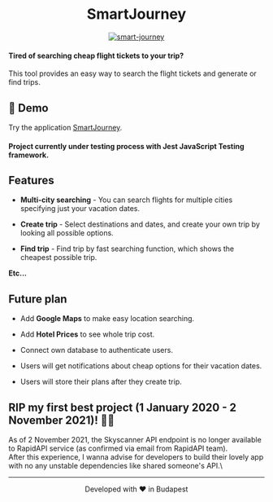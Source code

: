 <h1 align="center">
  SmartJourney
</h1>

<p align="center">
  <a href="https://github.com/omiaow/smart-journey/blob/main/LICENSE" target="blank">
    <img src="https://img.shields.io/github/license/omiaow/smart-journey?style=flat-square" alt="smart-journey" />
  </a>
</p>

#### Tired of searching cheap flight tickets to your trip?

This tool provides an easy way to search the flight tickets and generate or find trips.

## 🚀 Demo

Try the application [SmartJourney](https://smartjourney.netlify.app/).

#### Project currently under testing process with Jest JavaScript Testing framework.

## Features

- **Multi-city searching** - You can search flights for multiple cities specifying just your vacation dates.

- **Create trip** - Select destinations and dates, and create your own trip by looking all possible options.

- **Find trip** - Find trip by fast searching function, which shows the cheapest possible trip.

**Etc...**

## Future plan

- Add **Google Maps** to make easy location searching.

- Add **Hotel Prices** to see whole trip cost.

- Connect own database to authenticate users.

- Users will get notifications about cheap options for their vacation dates.

- Users will store their plans after they create trip.


## RIP my first best project (1 January 2020 - 2 November 2021)! 💐😔
As of 2 November 2021, the Skyscanner API endpoint is no longer available to RapidAPI service (as confirmed via email from RapidAPI team).\
After this experience, I wanna advise for developers to build their lovely app with no any unstable dependencies like shared someone's API.\


<hr>
<p align="center">
  Developed with ❤️ in Budapest
</p>
